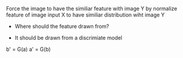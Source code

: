 
Force the image to have the similiar feature with image Y
by normalize feature of image input X to have similiar distribution wiht image Y

- Where should the feature drawn from?
+ It should be drawn from a discrimiate model

b' = G(a)
a' = G(b)
